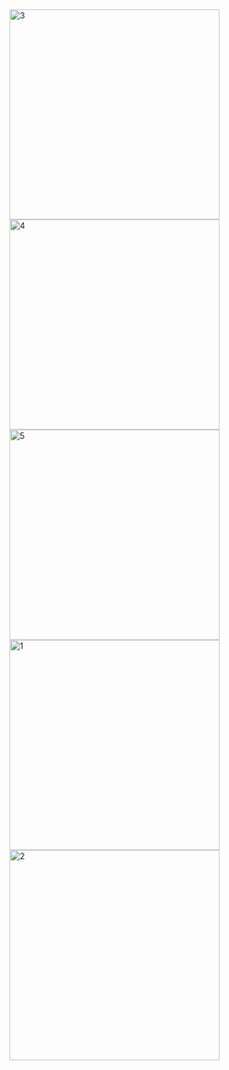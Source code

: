<img width="368" alt="3" src="https://user-images.githubusercontent.com/49156359/121246878-6d212a00-c8c3-11eb-9b14-369223e49f4c.png">
<img width="368" alt="4" src="https://user-images.githubusercontent.com/49156359/121246902-73170b00-c8c3-11eb-8bd8-a01547fba89c.png">
<img width="368" alt="5" src="https://user-images.githubusercontent.com/49156359/121246908-74483800-c8c3-11eb-89bf-60d50d27f583.png">
<img width="368" alt="1" src="https://user-images.githubusercontent.com/49156359/121246948-7dd1a000-c8c3-11eb-8e0c-2f3c3b6e3bef.png">
<img width="368" alt="2" src="https://user-images.githubusercontent.com/49156359/121246956-7f9b6380-c8c3-11eb-91f4-563d390607c2.png">

